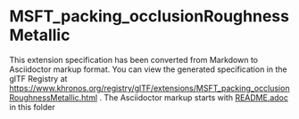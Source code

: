 <!--
Copyright 2022 The Khronos Group Inc.
SPDX-License-Identifier: LicenseRef-KhronosSpecCopyright
-->

# MSFT_packing_occlusionRoughnessMetallic

This extension specification has been converted from Markdown to Asciidoctor markup format.
You can view the generated specification in the glTF Registry at
https://www.khronos.org/registry/glTF/extensions/MSFT_packing_occlusionRoughnessMetallic.html .
The Asciidoctor markup starts with [README.adoc](README.adoc) in this folder
